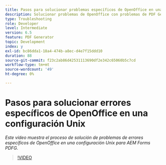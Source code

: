 ```yaml
---
title: Pasos para solucionar problemas específicos de OpenOffice en una configuración Unix
description: Solucionar problemas de OpenOffice con problemas de PDF Generator en la instalación de UNIX.
type: Troubleshooting
role: Developer
level: Intermediate
version: 6.5
feature: PDF Generator
topic: Development
index: y
exl-id: bc86dda1-18a4-474b-a8ec-d4e7f15ddd10
duration: 88
source-git-commit: f23c2ab86d42531113690df2e342c65060b5c7cd
workflow-type: tm+mt
source-wordcount: '49'
ht-degree: 0%

---
```


# Pasos para solucionar errores específicos de OpenOffice en una configuración Unix

*Este vídeo muestra el proceso de solución de problemas de errores específicos de OpenOffice en una configuración Unix para AEM Forms PDFG.*

>[!VIDEO](https://video.tv.adobe.com/v/335551?quality=12&learn=on)
